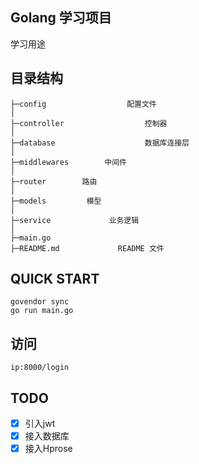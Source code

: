 ## Golang 学习项目
学习用途

## 目录结构
~~~
├─config                  配置文件
│
├─controller                  控制器
│
├─database               	  数据库连接层
│
├─middlewares        中间件
│
├─router        路由
│
├─models         模型
│
├─service             业务逻辑
│
├─main.go
├─README.md             README 文件
~~~

## QUICK START
	govendor sync
	go run main.go

## 访问
	ip:8000/login

## TODO

- [x] 引入jwt
- [x] 接入数据库
- [x] 接入Hprose